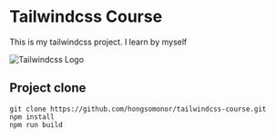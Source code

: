# Tailwindcss Course

This is my tailwindcss project. I learn by myself

![Tailwindcss Logo](https://encrypted-tbn0.gstatic.com/images?q=tbn:ANd9GcTvRyJHpohhanRY3WXX-OYgfeHg84ncR4YMYg&s)

## Project clone

    git clone https://github.com/hongsomonor/tailwindcss-course.git
    npm install
    npm run build
